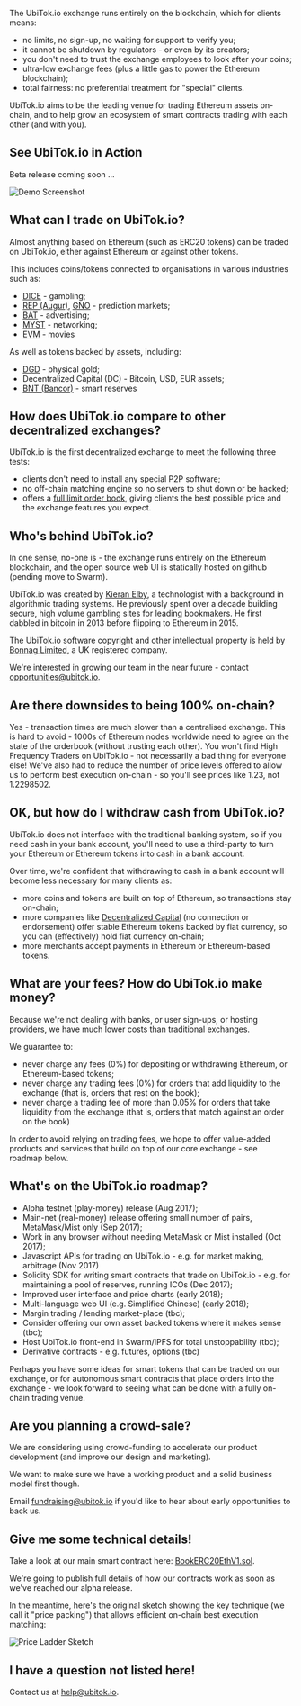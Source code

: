 The UbiTok.io exchange runs entirely on the blockchain, which for clients means:
- no limits, no sign-up, no waiting for support to verify you;
- it cannot be shutdown by regulators - or even by its creators;
- you don't need to trust the exchange employees to look after your coins;
- ultra-low exchange fees (plus a little gas to power the Ethereum blockchain);
- total fairness: no preferential treatment for "special" clients.

UbiTok.io aims to be the leading venue for trading Ethereum assets on-chain, and to help grow an ecosystem of smart contracts trading with each other (and with you).

## See UbiTok.io in Action
Beta release coming soon ...

![Demo Screenshot](./screenshot.png)

## What can I trade on UbiTok.io?
Almost anything based on Ethereum (such as ERC20 tokens) can be traded on UbiTok.io, either against Ethereum or against other tokens.

This includes coins/tokens connected to organisations in various industries such as:
- [DICE](https://coinmarketcap.com/assets/etheroll/) - gambling;
- [REP (Augur)](https://coinmarketcap.com/assets/augur/), [GNO](https://coinmarketcap.com/assets/gnosis-gno/) - prediction markets;
- [BAT](https://coinmarketcap.com/assets/basic-attention-token/) - advertising;
- [MYST](https://coinmarketcap.com/assets/mysterium/) - networking;
- [EVM](https://coinmarketcap.com/assets/ethereum-movie-venture/) - movies

As well as tokens backed by assets, including:
- [DGD](https://coinmarketcap.com/assets/digixdao/) - physical gold;
- Decentralized Capital (DC) - Bitcoin, USD, EUR assets;
- [BNT (Bancor)](https://coinmarketcap.com/assets/bancor/) - smart reserves

## How does UbiTok.io compare to other decentralized exchanges?
UbiTok.io is the first decentralized exchange to meet the following three tests:
 - clients don't need to install any special P2P software;
 - no off-chain matching engine so no servers to shut down or be hacked;
 - offers a [full limit order book](./trading-rules.md), giving clients the best possible price and the exchange features you expect.

## Who's behind UbiTok.io?
In one sense, no-one is - the exchange runs entirely on the Ethereum blockchain, and the open source web UI is statically hosted on github (pending move to Swarm).

UbiTok.io was created by [Kieran Elby](https://www.linkedin.com/in/kieranelby/), a technologist with a background in algorithmic trading systems. He previously spent over a decade building secure, high volume gambling sites for leading bookmakers. He first dabbled in bitcoin in 2013 before flipping to Ethereum in 2015.

The UbiTok.io software copyright and other intellectual property is held by [Bonnag Limited](https://bonnag.com), a UK registered company.

We're interested in growing our team in the near future - contact opportunities@ubitok.io.

## Are there downsides to being 100% on-chain?
Yes - transaction times are much slower than a centralised exchange. This is hard to avoid - 1000s of Ethereum nodes worldwide need to agree on the state of the orderbook (without trusting each other). You won't find High Frequency Traders on UbiTok.io - not necessarily a bad thing for everyone else! We've also had to reduce the number of price levels offered to allow us to perform best execution on-chain - so you'll see prices like 1.23, not 1.2298502.

## OK, but how do I withdraw cash from UbiTok.io?
UbiTok.io does not interface with the traditional banking system, so if you need cash in your bank account, you'll need to use a third-party to turn your Ethereum or Ethereum tokens into cash in a bank account.

Over time, we're confident that withdrawing to cash in a bank account will become less necessary for many clients as:
 - more coins and tokens are built on top of Ethereum, so transactions stay on-chain;
 - more companies like [Decentralized Capital](https://www.decentralizedcapital.com/) (no connection or endorsement) offer stable Ethereum tokens backed by fiat currency, so you can (effectively) hold fiat currency on-chain;
 - more merchants accept payments in Ethereum or Ethereum-based tokens.

## What are your fees? How do UbiTok.io make money?
Because we're not dealing with banks, or user sign-ups, or hosting providers, we have much lower costs than traditional exchanges.

We guarantee to:
 - never charge any fees (0%) for depositing or withdrawing Ethereum, or Ethereum-based tokens;
 - never charge any trading fees (0%) for orders that add liquidity to the exchange (that is, orders that rest on the book);
 - never charge a trading fee of more than 0.05% for orders that take liquidity from the exchange (that is, orders that match against an order on the book)

In order to avoid relying on trading fees, we hope to offer value-added products and services that build on top of our core exchange - see roadmap below.

## What's on the UbiTok.io roadmap?
- Alpha testnet (play-money) release (Aug 2017);
- Main-net (real-money) release offering small number of pairs, MetaMask/Mist only (Sep 2017);
- Work in any browser without needing MetaMask or Mist installed (Oct 2017);
- Javascript APIs for trading on UbiTok.io - e.g. for market making, arbitrage (Nov 2017)
- Solidity SDK for writing smart contracts that trade on UbiTok.io - e.g. for maintaining a pool of reserves, running ICOs (Dec 2017);
- Improved user interface and price charts (early 2018);
- Multi-language web UI (e.g. Simplified Chinese)  (early 2018);
- Margin trading / lending market-place (tbc);
- Consider offering our own asset backed tokens where it makes sense (tbc);
- Host UbiTok.io front-end in Swarm/IPFS for total unstoppability (tbc);
- Derivative contracts - e.g. futures, options (tbc)

Perhaps you have some ideas for smart tokens that can be traded on our exchange, or for autonomous smart contracts that place orders into the exchange - we look forward to seeing what can be done with a fully on-chain trading venue.

## Are you planning a crowd-sale?
We are considering using crowd-funding to accelerate our product development (and improve our design and marketing).

We want to make sure we have a working product and a solid business model first though.

Email fundraising@ubitok.io if you'd like to hear about early opportunities to back us.

## Give me some technical details!
Take a look at our main smart contract here: [BookERC20EthV1.sol](https://github.com/kieranelby/UbiTok.io/blob/master/contracts/BookERC20EthV1.sol).

We're going to publish full details of how our contracts work as soon as we've reached our alpha release.

In the meantime, here's the original sketch showing the key technique (we call it "price packing") that allows efficient on-chain best execution matching:

![Price Ladder Sketch](./price-ladder-sketch.png)

## I have a question not listed here!
Contact us at help@ubitok.io.
